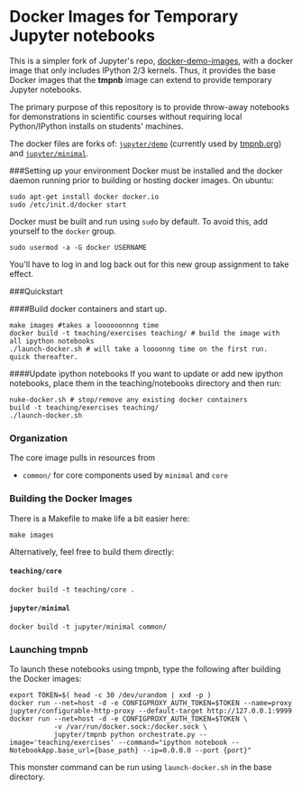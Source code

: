 Docker Images for Temporary Jupyter notebooks
=================================================

This is a simpler fork of Jupyter's repo, [docker-demo-images](https://github.com/jupyter/docker-demo-images), with a docker image that only includes IPython 2/3 kernels. Thus, it provides the base Docker images that the **tmpnb** image can extend to provide temporary Jupyter notebooks.

The primary purpose of this repository is to provide throw-away notebooks for demonstrations in scientific courses without requiring local Python/IPython installs on students' machines.

The docker files are forks of: [`jupyter/demo`](https://registry.hub.docker.com/u/jupyter/demo/) (currently used by [tmpnb.org](https://tmpnb.org)) and [`jupyter/minimal`](https://registry.hub.docker.com/u/jupyter/minimal/).

###Setting up your environment
Docker must be installed and the docker daemon running prior to building or hosting docker images.  On ubuntu:

```
sudo apt-get install docker docker.io
sudo /etc/init.d/docker start
```

Docker must be built and run using `sudo` by default.  To avoid this, add yourself to the `docker` group.  

```
sudo usermod -a -G docker USERNAME
```

You'll have to log in and log back out for this new group assignment to take effect.  

###Quickstart

####Build docker containers and start up.
```
make images #takes a loooooonnng time
docker build -t teaching/exercises teaching/ # build the image with all ipython notebooks
./launch-docker.sh # will take a loooonng time on the first run.  quick thereafter.
```

####Update ipython notebooks
If you want to update or add new ipython notebooks, place them in the teaching/notebooks directory and then run:

```
nuke-docker.sh # stop/remove any existing docker containers
build -t teaching/exercises teaching/
./launch-docker.sh
```

### Organization

The core image pulls in resources from

* `common/` for core components used by `minimal` and `core`

### Building the Docker Images

There is a Makefile to make life a bit easier here:

```
make images
```

Alternatively, feel free to build them directly:

#### `teaching/core`

```
docker build -t teaching/core .
```

#### `jupyter/minimal`

```
docker build -t jupyter/minimal common/
```

### Launching tmpnb

To launch these notebooks using tmpnb, type the following after building the Docker images:

```
export TOKEN=$( head -c 30 /dev/urandom | xxd -p )
docker run --net=host -d -e CONFIGPROXY_AUTH_TOKEN=$TOKEN --name=proxy jupyter/configurable-http-proxy --default-target http://127.0.0.1:9999
docker run --net=host -d -e CONFIGPROXY_AUTH_TOKEN=$TOKEN \
           -v /var/run/docker.sock:/docker.sock \
           jupyter/tmpnb python orchestrate.py --image='teaching/exercises' --command="ipython notebook --NotebookApp.base_url={base_path} --ip=0.0.0.0 --port {port}"
```

This monster command can be run using `launch-docker.sh` in the base directory.
